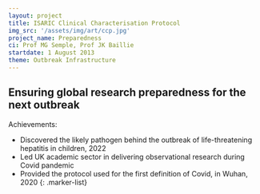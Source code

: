 ```yaml
---
layout: project
title: ISARIC Clinical Characterisation Protocol
img_src: '/assets/img/art/ccp.jpg'
project_name: Preparedness
ci: Prof MG Semple, Prof JK Baillie
startdate: 1 August 2013
theme: Outbreak Infrastructure
---
```



## Ensuring global research preparedness for the next outbreak

Achievements:

- Discovered the likely pathogen behind the outbreak of life-threatening hepatitis in children, 2022
- Led UK academic sector in delivering observational research during Covid pandemic
- Provided the protocol used for the first definition of Covid, in Wuhan, 2020
{: .marker-list}
